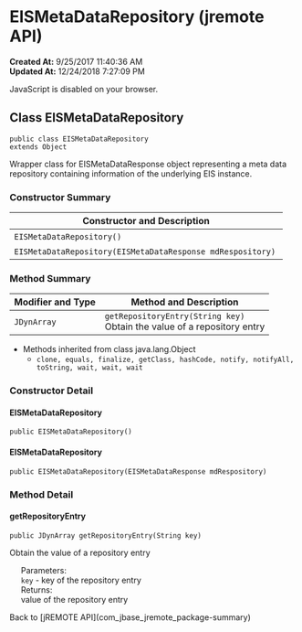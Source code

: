 # EISMetaDataRepository (jremote API)

**Created At:** 9/25/2017 11:40:36 AM  
**Updated At:** 12/24/2018 7:27:09 PM  

<noscript><div>JavaScript is disabled on your browser.</div></noscript><!-- ========= START OF TOP NAVBAR ======= -->
<!--   -->

## Class EISMetaDataRepository

```
public class EISMetaDataRepository
extends Object
```

Wrapper class for EISMetaDataResponse object representing a meta data repository containing information of the underlying EIS instance.

<!--   -->

### Constructor Summary


| Constructor and Description<br> |
| --- |
| `EISMetaDataRepository()` <br> |
| `EISMetaDataRepository(EISMetaDataResponse mdRespository)` <br> |




<!--   -->

### Method Summary


| Modifier and Type<br> | Method and Description<br> |
| --- | --- |
| `JDynArray`<br> | `getRepositoryEntry(String key)`<br>Obtain the value of a repository entry<br> |


- <!--   -->Methods inherited from class java.lang.Object
    - `clone, equals, finalize, getClass, hashCode, notify, notifyAll, toString, wait, wait, wait`

<!--   -->

### Constructor Detail
<!--   -->
#### EISMetaDataRepository

```
public EISMetaDataRepository()
```



#### EISMetaDataRepository

```
public EISMetaDataRepository(EISMetaDataResponse mdRespository)
```



<!--   -->

### Method Detail
<!--   -->
#### getRepositoryEntry

```
public JDynArray getRepositoryEntry(String key)
```

Obtain the value of a repository entry
<dl><dt style="margin-left: 20px;"><span class="paramLabel">Parameters:</span></dt><dd style="margin-left: 20px;"><code>key</code> - key of the repository entry</dd><dt style="margin-left: 20px;"><span class="returnLabel">Returns:</span></dt><dd style="margin-left: 20px;">value of the repository entry</dd></dl>
<!-- ========= END OF CLASS DATA ========= --><!-- ======= START OF BOTTOM NAVBAR ====== -->
<!--   -->Back to [jREMOTE API](com_jbase_jremote_package-summary)
